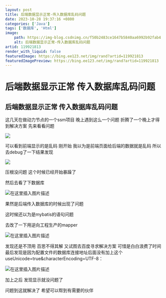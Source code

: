 ```yaml
---
layout: post
title: 后端数据显示正常-传入数据库乱码问题
date: 2023-10-28 19:37:16 +0800
categories: ['Java']
tags: ['数据库', 'Html']
image:
    path: https://img-blog.csdnimg.cn/f50b2483ce1647b5840aa6992b92fab4.png?x-oss-process&#61;image/watermark,type_ZmFuZ3poZW5naGVpdGk,shadow_10,text_Q1NETiBAcXNfMjY2,size_79,color_FFFFFF,t_70,g_se,x_16
    alt: 后端数据显示正常-传入数据库乱码问题
artid: 119921813
render_with_liquid: false
featuredImage: https://bing.ee123.net/img/rand?artid=119921813
featuredImagePreview: https://bing.ee123.net/img/rand?artid=119921813
---
```


# 后端数据显示正常 传入数据库乱码问题

## 后端数据显示正常 传入数据库乱码问题

这几天在做动力节点的一个ssm项目 晚上遇到这么一个问题 折腾了一个晚上才得到解决方案 先来看看问题
  
![](https://i-blog.csdnimg.cn/blog_migrate/b6491e5a55f066d0f3c026eff12d1e41.png)
  
可以看到前端显示的是乱码 刚开始 我以为是前端页面给后端的数据就是乱码 所以去debug了一下结果发现
  
![](https://i-blog.csdnimg.cn/blog_migrate/531dc9cd32652957da25413453ad1f1b.png)
  
压根没问题 这个时候已经开始暴躁了
  
然后去看了下数据库
  
![在这里插入图片描述](https://i-blog.csdnimg.cn/blog_migrate/601b8b1e5598799b54fa23c00cbe00cf.png)
  
果然是后端传入数据库的时候出现了问题
  
这时候还以为是mybatis的语句问题
  
去改了一下用逆向工程生产的mapper
  
![在这里插入图片描述](https://i-blog.csdnimg.cn/blog_migrate/897b72562388b48017facbbb9968dd66.png)
  
发现还是不顶用 百思不得其解 又试图去百度寻求解决方案 可惜是白白浪费了时间 最后发现是因为配置文件的数据库连接地址后面没有加上这个useUnicode=true&characterEncoding=UTF-8：
  
![在这里插入图片描述](https://i-blog.csdnimg.cn/blog_migrate/84772dcc3d291ea3ba4004d28c218a9a.png)
  
加上之后 发现显示就没问题了

问题到这就解决了 希望可以帮到有需要的伙伴